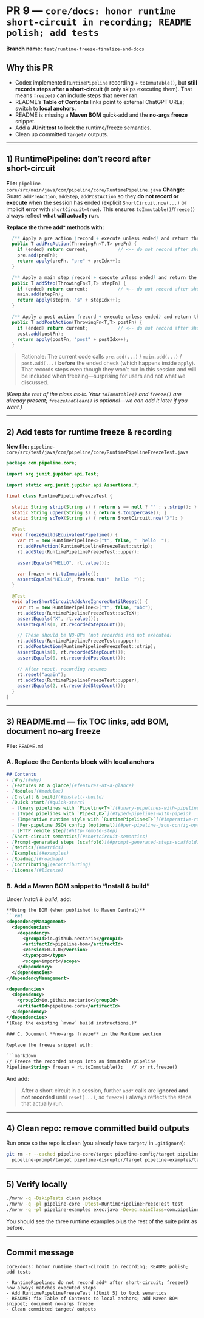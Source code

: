 # PR 9 — `core/docs: honor runtime short‑circuit in recording; README polish; add tests`

**Branch name:** `feat/runtime-freeze-finalize-and-docs`

## Why this PR

- Codex implemented `RuntimePipeline` recording + `toImmutable()`, but **still records steps after a short‑circuit** (it only skips executing them). That means `freeze()` can include steps that never ran.
- README’s **Table of Contents** links point to external ChatGPT URLs; switch to **local anchors**.
- README is missing a **Maven BOM** quick‑add and the **no‑args freeze** snippet.
- Add a **JUnit test** to lock the runtime/freeze semantics.
- Clean up committed `target/` outputs.

------

## 1) RuntimePipeline: don’t record after short‑circuit

**File:** `pipeline-core/src/main/java/com/pipeline/core/RuntimePipeline.java`
 **Change:** Guard `addPreAction`, `addStep`, `addPostAction` so they **do not record or execute** when the session has ended (explicit `ShortCircuit.now(...)` or implicit error with `shortCircuit=true`). This ensures `toImmutable()`/`freeze()` always reflect **what will actually run**.

**Replace the three add\* methods with:**

```java
  /** Apply a pre action (record + execute unless ended) and return the updated value. */
  public T addPreAction(ThrowingFn<T,T> preFn) {
    if (ended) return current;           // <-- do not record after short-circuit
    pre.add(preFn);
    return apply(preFn, "pre" + preIdx++);
  }

  /** Apply a main step (record + execute unless ended) and return the updated value. */
  public T addStep(ThrowingFn<T,T> stepFn) {
    if (ended) return current;           // <-- do not record after short-circuit
    main.add(stepFn);
    return apply(stepFn, "s" + stepIdx++);
  }

  /** Apply a post action (record + execute unless ended) and return the updated value. */
  public T addPostAction(ThrowingFn<T,T> postFn) {
    if (ended) return current;           // <-- do not record after short-circuit
    post.add(postFn);
    return apply(postFn, "post" + postIdx++);
  }
```

> Rationale: The current code calls `pre.add(...)` / `main.add(...)` / `post.add(...)` **before** the ended check (which happens inside `apply`). That records steps even though they won’t run in this session and will be included when freezing—surprising for users and not what we discussed.

*(Keep the rest of the class as‑is. Your `toImmutable()` and `freeze()` are already present; `freezeAndClear()` is optional—we can add it later if you want.)*

------

## 2) Add tests for runtime freeze & recording

**New file:** `pipeline-core/src/test/java/com/pipeline/core/RuntimePipelineFreezeTest.java`

```java
package com.pipeline.core;

import org.junit.jupiter.api.Test;

import static org.junit.jupiter.api.Assertions.*;

final class RuntimePipelineFreezeTest {

  static String strip(String s) { return s == null ? "" : s.strip(); }
  static String upper(String s) { return s.toUpperCase(); }
  static String scToX(String s) { return ShortCircuit.now("X"); }

  @Test
  void freezeBuildsEquivalentPipeline() {
    var rt = new RuntimePipeline<>("t", false, "  hello  ");
    rt.addPreAction(RuntimePipelineFreezeTest::strip);
    rt.addStep(RuntimePipelineFreezeTest::upper);

    assertEquals("HELLO", rt.value());

    var frozen = rt.toImmutable();
    assertEquals("HELLO", frozen.run("  hello  "));
  }

  @Test
  void afterShortCircuitAddsAreIgnoredUntilReset() {
    var rt = new RuntimePipeline<>("t", false, "abc");
    rt.addStep(RuntimePipelineFreezeTest::scToX);
    assertEquals("X", rt.value());
    assertEquals(1, rt.recordedStepCount());

    // These should be NO-OPs (not recorded and not executed)
    rt.addStep(RuntimePipelineFreezeTest::upper);
    rt.addPostAction(RuntimePipelineFreezeTest::strip);
    assertEquals(1, rt.recordedStepCount());
    assertEquals(0, rt.recordedPostCount());

    // After reset, recording resumes
    rt.reset("again");
    rt.addStep(RuntimePipelineFreezeTest::upper);
    assertEquals(2, rt.recordedStepCount());
  }
}
```

------

## 3) README.md — fix TOC links, add BOM, document no‑arg freeze

**File:** `README.md`

### A. Replace the **Contents** block with local anchors

```markdown
## Contents
- [Why](#why)
- [Features at a glance](#features-at-a-glance)
- [Modules](#modules)
- [Install & build](#install--build)
- [Quick start](#quick-start)
  - [Unary pipelines with `Pipeline<T>`](#unary-pipelines-with-pipelinet)
  - [Typed pipelines with `Pipe<I,O>`](#typed-pipelines-with-pipeio)
  - [Imperative runtime style with `RuntimePipeline<T>`](#imperative-runtime-style-with-runtimepipelinet)
  - [Per‑pipeline JSON config (optional)](#per-pipeline-json-config-optional)
  - [HTTP remote step](#http-remote-step)
- [Short‑circuit semantics](#shortcircuit-semantics)
- [Prompt‑generated steps (scaffold)](#prompt-generated-steps-scaffold)
- [Metrics](#metrics)
- [Examples](#examples)
- [Roadmap](#roadmap)
- [Contributing](#contributing)
- [License](#license)
```

### B. Add a **Maven BOM** snippet to “Install & build”

Under *Install & build*, add:

~~~markdown
**Using the BOM (when published to Maven Central)**
```xml
<dependencyManagement>
  <dependencies>
    <dependency>
      <groupId>io.github.nectario</groupId>
      <artifactId>pipeline-bom</artifactId>
      <version>0.1.0</version>
      <type>pom</type>
      <scope>import</scope>
    </dependency>
  </dependencies>
</dependencyManagement>

<dependencies>
  <dependency>
    <groupId>io.github.nectario</groupId>
    <artifactId>pipeline-core</artifactId>
  </dependency>
</dependencies>
*(Keep the existing `mvnw` build instructions.)*

### C. Document **no‑args freeze** in the Runtime section

Replace the freeze snippet with:

```markdown
// Freeze the recorded steps into an immutable pipeline
Pipeline<String> frozen = rt.toImmutable();   // or rt.freeze()
~~~

And add:

> After a short‑circuit in a session, further `add*` calls are **ignored and not recorded** until `reset(...)`, so `freeze()` always reflects the steps that actually run.

------

## 4) Clean repo: remove committed build outputs

Run once so the repo is clean (you already have `target/` in `.gitignore`):

```bash
git rm -r --cached pipeline-core/target pipeline-config/target pipeline-remote/target \
  pipeline-prompt/target pipeline-disruptor/target pipeline-examples/target
```

------

## 5) Verify locally

```bash
./mvnw -q -DskipTests clean package
./mvnw -q -pl pipeline-core -Dtest=RuntimePipelineFreezeTest test
./mvnw -q -pl pipeline-examples exec:java -Dexec.mainClass=com.pipeline.examples.ExamplesMain
```

You should see the three runtime examples plus the rest of the suite print as before.

------

## Commit message

```
core/docs: honor runtime short‑circuit in recording; README polish; add tests

- RuntimePipeline: do not record add* after short‑circuit; freeze() now always matches executed steps
- Add RuntimePipelineFreezeTest (JUnit 5) to lock semantics
- README: fix Table of Contents to local anchors; add Maven BOM snippet; document no‑args freeze
- Clean committed target/ outputs
```


